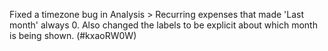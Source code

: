 Fixed a timezone bug in Analysis > Recurring expenses that made 'Last month' always 0.  Also changed the labels to be explicit about which month is being shown.  (#kxaoRW0W)
